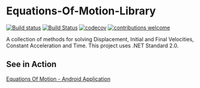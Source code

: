# Equations-Of-Motion-Library

[![Build status](https://ci.appveyor.com/api/projects/status/hf1msnphbt0g9oyx/branch/master?svg=true)](https://ci.appveyor.com/project/srbrettle/equations-of-motion-library/branch/master) [![Build Status](https://travis-ci.org/srbrettle/Equations-Of-Motion-Library.svg?branch=master)](https://travis-ci.org/srbrettle/Equations-Of-Motion-Library) [![codecov](https://codecov.io/gh/srbrettle/Equations-Of-Motion-Library/branch/master/graph/badge.svg)](https://codecov.io/gh/srbrettle/Equations-Of-Motion-Library)
 [![contributions welcome](https://img.shields.io/badge/contributions-welcome-brightgreen.svg?style=flat)](https://github.com/srbrettle/Equations-Of-Motion-Library/issues)

A collection of methods for solving Displacement, Initial and Final Velocities, Constant Acceleration and Time. This project uses .NET Standard 2.0.

## See in Action

[Equations Of Motion - Android Application](https://play.google.com/store/apps/details?id=com.barwickapplications.calc.equationsofmotion)

<!--
## Getting Started - C#

### Using NuGet [![NuGet](https://img.shields.io/badge/NuGet-1.0.0-blue.svg)](https://www.nuget.org/packages/EquationsOfMotion/1.0.0)

1. Within your project, install EquationsOfMotion NuGet package (via "Manage Packages for Solution" or running the following in "Packet Manager Console".
```PowerShell
Install-Package EquationsOfMotion -Version 1.0.0
```
2. Reference the Namespace:
```c#
using srbrettle.EquationsOfMotion;
```
3. Use the static library methods:
```c#
double result = InitialVelocityFromVAT(20, 2, 5);
```
-->
